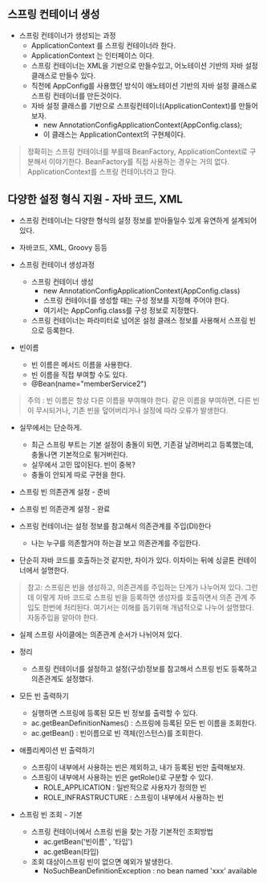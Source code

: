 ## 스프링 컨테이너 생성
- 스프링 컨테이너가 생성되는 과정
    - ApplicationContext 를 스프링 컨테이너라 한다.
    - ApplicationContext 는 인터페이스 이다.
    - 스프링 컨테이너는 XML을 기반으로 만들수있고, 어노테이션 기반의 자바 설정 클래스로 만들수 있다.
    - 직전에 AppConfig를 사용했던 방식이 애노테이션 기반의 자바 설정 클래스로 스프링 컨테이너를 만든것이다.
    - 자바 설정 클래스를 기반으로 스프링컨테이너(ApplicationContext)를 만들어보자.
        - new AnnotationConfigApplicationContext(AppConfig.class);
        - 이 클래스는 ApplicationContext의 구현체이다.
        
> 정확히는 스프링 컨테이너를 부를때 BeanFactory, ApplicationContext로 구분해서 이야기한다.
> BeanFactory를 직접 사용하는 경우는 거의 없다.
> ApplicationContext를 스프링 컨테이너라고 한다.


## 다양한 설정 형식 지원 - 자바 코드, XML
- 스프링 컨테이너는 다양한 형식의 설정 정보를 받아들일수 있게 유연하게 설계되어 있다.
- 자바코드, XML, Groovy 등등


- 스프링 컨테이너 생성과정 
    - 스프링 컨테이너 생성
        - new AnnotationConfigApplicationContext(AppConfig.class)
        - 스프링 컨테이너를 생성할 때는 구성 정보를 지정해 주어야 한다.
        - 여기서는 AppConfig.class를 구성 정보로 지정했다.
    - 스프링 컨테이너는 파라미터로 넘어온 설정 클래스 정보를 사용해서 스프링 빈으로 등록한다.
- 빈이름
    - 빈 이름은 메서드 이름을 사용한다.
    - 빈 이름을 직접 부여할 수도 있다.
    - @Bean(name="memberService2")
> 주의 : 빈 이름은 항상 다른 이름을 부여해야 한다. 같은 이름을 부여하면, 다른 빈이 무시되거나, 기존 빈을 덮어버리거나 설정에 따라 오류가 발생한다.


- 실무에서는 단순하게.
    - 최근 스프링 부트는 기본 설정이 충돌이 되면, 기존걸 날려버리고 등록했는데, 충돌나면 기본적으로 튕거버린다.
    - 실무에서 고민 많이된다. 빈이 중복?
    - 충돌이 안되게 따로 구현을 한다.

- 스프링 빈 의존관계 설정 - 준비
- 스프링 빈 의존관계 설정 - 완료

- 스프링 컨테이너는 설정 정보를 참고해서 의존관계를 주입(DI)한다
    - 나는 누구를 의존할거야 하는걸 보고 의존관계를 주입한다.
- 단순히 자바 코드를 호출하는것 같지만, 차이가 있다. 이차이는 뒤에 싱글톤 컨테이너에서 설명한다.


> 참고: 스프링은 빈을 생성하고, 의존관계를 주입하는 단계가 나누어져 있다. 그런데 이렇게 자바 코드로 스프링 빈을 등록하면 생성자를 호출하면서
>의존 관계 주입도 한번에 처리된다. 여기서는 이해를 돕기위해 개념적으로 나누어 설명했다. 
> 자동주입을 알아야 한다.

- 실제 스프링 사이클에는 의존관계 순서가 나뉘어져 있다.

- 정리
     - 스프링 컨테이너를 설정하고 설정(구성)정보를 참고해서 스프링 빈도 등록하고 의존관계도 설정했다.

- 모든 빈 출력하기
    - 실행하면 스프링에 등록된 모든 빈 정보를 출력할 수 있다.
    - ac.getBeanDefinitionNames() : 스프링에 등록된 모든 빈 이름을 조회한다.
    - ac.getBean() : 빈이름으로 빈 객체(인스턴스)를 조회한다.

- 애플리케이션 빈 출력하기
    - 스프링이 내부에서 사용하는 빈은 제외하고, 내가 등록된 빈만 출력해보자.
    - 스프링이 내부에서 사용하는 빈은 getRole()로 구분할 수 있다.
        - ROLE_APPLICATION : 일반적으로 사용자가 정의한 빈
        - ROLE_INFRASTRUCTURE : 스프링이 내부에서 사용하는 빈
        
- 스프링 빈 조회 - 기본
    - 스프링 컨테이너에서 스프링 빈을 찾는 가장 기본적인 조회방법
        - ac.getBean('빈이름' , '타입')
        - ac.getBean(타입)
    - 조회 대상이스프링 빈이 없으면 예외가 발생한다.
        - NoSuchBeanDefinitionException : no bean named 'xxx' available
